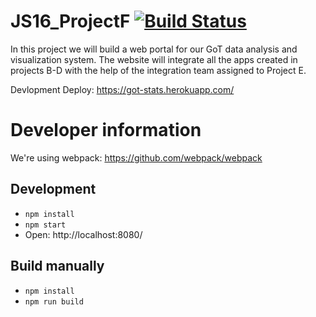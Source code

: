 # JS16_ProjectF [![Build Status](https://travis-ci.org/Rostlab/JS16_ProjectF.svg?branch=react)](https://travis-ci.org/Rostlab/JS16_ProjectF)
In this project we will build a web portal for our GoT data analysis and visualization system. The website will integrate all the apps created in projects B-D with the help of the integration team assigned to Project E.

Devlopment Deploy:
https://got-stats.herokuapp.com/

# Developer information
We're using webpack: https://github.com/webpack/webpack
## Development
* `npm install`
* `npm start`
* Open: http://localhost:8080/

## Build manually
* `npm install`
* `npm run build`
